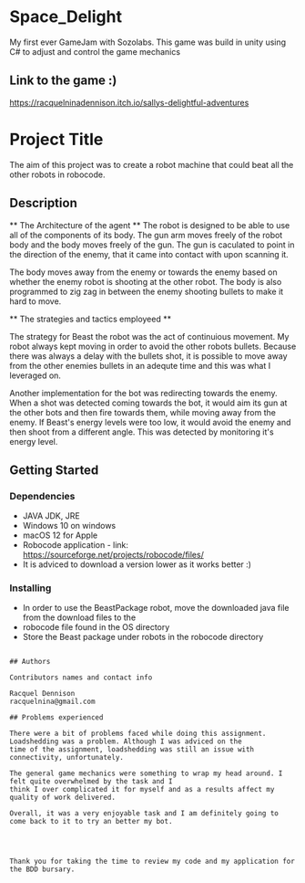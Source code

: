 # Space_Delight
My first ever GameJam with Sozolabs. This game was build in unity using C# to adjust and control the game mechanics 

## Link to the game :)
https://racquelninadennison.itch.io/sallys-delightful-adventures


# Project Title

The aim of this project was to create a robot machine that could beat all the other robots in robocode. 

## Description

** The Architecture of the agent ** 
The robot is designed to be able to use all of the components of its body. 
The gun arm moves freely of the robot body and the body moves freely of the gun. 
The gun is caculated to point in the direction of the enemy, that it came into contact with upon scanning it. 

The body moves away from the enemy or towards the enemy based on whether the enemy robot is shooting at the other robot. 
The body is also programmed to zig zag in between the enemy shooting bullets to make it hard to move. 

** The strategies and tactics employeed ** 

The strategy for Beast the robot was the act of continuious movement. My robot always kept moving in order to 
avoid the other robots bullets. Because there was always a delay with the bullets shot, it is possible to move 
away from the other enemies bullets in an adequte time and this was what I leveraged on. 

Another implementation for the bot was redirecting towards the enemy. When a shot was detected coming towards the 
bot, it would aim its gun at the other bots and then fire towards them, while moving away from the enemy. If Beast's energy levels were too low, 
it would avoid the enemy and then shoot from a different angle. This was detected by monitoring it's energy level.


## Getting Started

### Dependencies

* JAVA JDK, JRE
* Windows 10 on windows 
* macOS 12 for Apple
* Robocode application - link: https://sourceforge.net/projects/robocode/files/
* It is adviced to download a version lower as it works better :)  

### Installing

* In order to use the BeastPackage robot, move the downloaded java file from the download files to the 
* robocode file found in the OS directory
* Store the Beast package under robots in the robocode directory 


```

## Authors

Contributors names and contact info

Racquel Dennison  
racquelnina@gmail.com

## Problems experienced

There were a bit of problems faced while doing this assignment.  Loadshedding was a problem. Although I was adviced on the 
time of the assignment, loadshedding was still an issue with connectivity, unfortunately. 

The general game mechanics were something to wrap my head around. I felt quite overwhelmed by the task and I 
think I over complicated it for myself and as a results affect my quality of work delivered. 

Overall, it was a very enjoyable task and I am definitely going to come back to it to try an better my bot. 




Thank you for taking the time to review my code and my application for the BDD bursary. 
